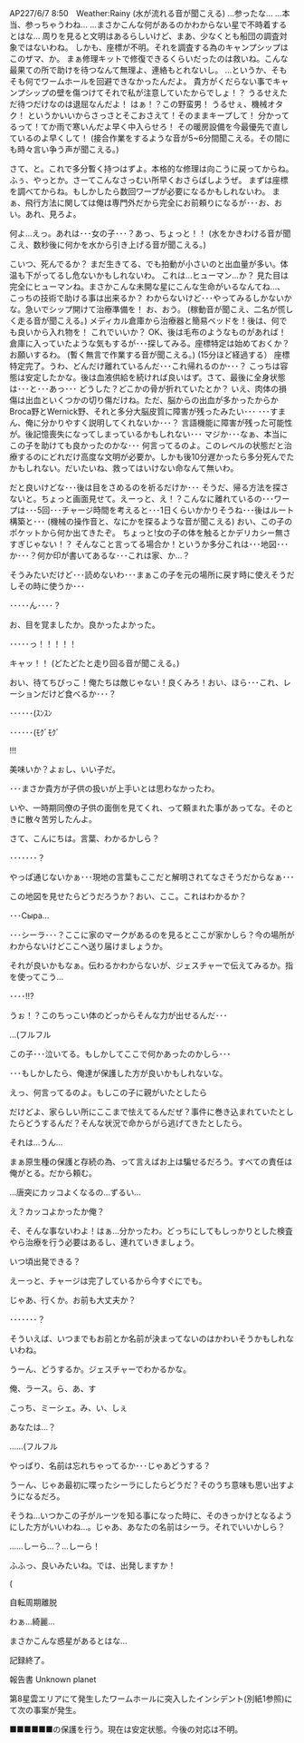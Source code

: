 AP227/6/7
8:50　Weather:Rainy
(水が流れる音が聞こえる)
…参ったな…
…本当、参っちゃうわね…
…まさかこんな何があるのかわからない星で不時着するとはな…
周りを見ると文明はあるらしいけど、まあ、少なくとも船団の調査対象ではないわね。
しかも、座標が不明。それを調査する為のキャンプシップはこのザマ、か。
まぁ修理キットで修復できるくらいだったのは救いね。こんな最果ての所で助けを待つなんて無理よ、連絡もとれないし。
…というか、そもそも何でワームホールを回避できなかったんだよ。
貴方がくだらない事でキャンプシップの壁を傷つけてそれで私が注意していたからでしょ！？
うるせえただ待つだけなのは退屈なんだよ！
はぁ！？この野蛮男！
うるせぇ、機械オタク！
というかいいからさっさとそこおさえて！そのままキープして！
分かってるって！てか雨で寒いんだよ早く中入らせろ！
その暖房設備を今最優先で直しているのよ早くして！
(接合作業をするような音が5~6分間聞こえる。その間にも時々言い争う声が聞こえる。)

さて、と。これで多分暫く持つはずよ。本格的な修理は向こうに戻ってからね。
ふぅ、やっとか。さーてこんなさっむい所早くおさらばしようぜ。
まずは座標を調べてからね。もしかしたら数回ワープが必要になるかもしれないわ。
まぁ、飛行方法に関しては俺は専門外だから完全にお前頼りになるが･･･お、おい。あれ、見ろよ。

何よ…えっ。あれは･･･女の子･･･？あっ、ちょっと！！
(水をかきわける音が聞こえ、数秒後に何かを水から引き上げる音が聞こえる。)

こいつ、死んでるか？
まだ生きてる、でも拍動が小さいのと出血量が多い。体温も下がってるし危ないかもしれないわ。
これは…ヒューマン…か？
見た目は完全にヒューマンね。まさかこんな未開な星にこんな生命がいるなんてね…、
こっちの技術で助ける事は出来るか？
わからないけど･･･やってみるしかないかな。急いでシップ開けて治療準備を！
お、おう。
(稼動音が聞こえ、二名が慌しく走る音が聞こえる。)
メディカル倉庫から治療器と簡易ベッドを！後は、何でも良いから入れ物を！
これでいいか？
OK、後は毛布のようなものがあれば！
倉庫に入っていたような気もするが･･･探してみる。座標特定は始めておくか？
お願いするわ。
(暫く無言で作業する音が聞こえる。)
(15分ほど経過する）
座標特定完了。うわ、どんだけ離れているんだ･･･これ帰れるのか･･･？
こっちは容態は安定したかな。後は血液供給を続ければ良いはず。さて、最後に全身状態は･･･と･･･あっ･･･
どうした？どこかの骨が折れていたとか？
いえ、肉体の損傷は出血といくつかの切り傷だけね。ただ、脳からの出血が多かったからかBroca野とWernick野、それと多分大脳皮質に障害が残ったみたい･･･
･･･すまん、俺に分かりやすく説明してくれないか･･･？
言語機能に障害が残った可能性が。後記憶喪失になってしまっているかもしれない･･･
マジか･･･なぁ、本当にこの子を助けても良かったのかな･･･
何言ってるのよ。このレベルの状態だと治療するのにどれだけ高度な文明が必要か。しかも後10分遅かったら多分死んでたかもしれない。だいたいね、救ってはいけない命なんて無いわ。

だと良いけどな･･･後は目をさめるのを祈るだけか･･･
そうだ、帰る方法を探さないと。ちょっと画面見せて。えーっと、え！？こんなに離れているの･･･ワープは･･･5回･･･チャージ時間を考えると･･･1日くらいかかりそうね･･･後はルート構築と･･･
(機械の操作音と、なにかを探るような音が聞こえる)
おい、この子のポケットから何か出てきたぞ。
ちょっと!女の子の体を触るとかデリカシー無さすぎじゃない！？
そんなこと言ってる場合か！というか多分これは･･･地図･･･か･･･？何か印が書いてあるな･･･これは家、か…？

そうみたいだけど･･･読めないわ･･･まぁこの子を元の場所に戻す時に使えそうだしその時に使うか･･･


･････ん････？

お、目を覚ましたか。良かったよかった。

･････っ！！！！！

キャッ！！
(どたどたと走り回る音が聞こえる。)

おい、待てちびっこ！俺たちは敵じゃない！良くみろ！おい、ほら･･･これ、レーションだけど食べるか･･･？

･･････(ｽﾝｽﾝ

･･････(ﾓｸﾞﾓｸﾞ

!!!

美味いか？よぉし、いい子だ。

･･･まさか貴方が子供の扱いが上手いとは思わなかったわ。

いや、一時期同僚の子供の面倒を見てくれ、って頼まれた事があってな。そのときに散々苦労したんよ。

さて、こんにちは。言葉、わかるかしら？

･･･････？

やっぱ通じないかぁ･･･現地の言葉もここだと解明されてなさそうだからなぁ･･･

この地図を見せたらどうだろうか？おい、ここ。これはわかるか？

･･･Сыра…

･･･シーラ･･･？ここに家のマークがあるのを見るとここが家かしら？今の場所がわからないけどここへ送り届けましょうか。

それが良いかもなぁ。伝わるかわからないが、ジェスチャーで伝えてみるか。指を使ってこう…

････!!?

うぉ！？このちっこい体のどっからそんな力が出せるんだ･･･

…(フルフル

この子･･･泣いてる。もしかしてここで何かあったのかしら･･･

･･･もしかしたら、俺達が保護した方が良いかもしれないな。

えっ、何言ってるのよ。もしこの子に親がいたとしたら

だけどよ、家らしい所にここまで怯えてるんだぜ？事件に巻き込まれていたとしたらどうするんだ？そんな状況で命からがら逃げてきたとしたら。

それは…うん…

まぁ原生種の保護と存続の為、って言えばお上は騙せるだろう。すべての責任は俺がとる。だから頼む。

…唐突にカッコよくなるの…ずるい…

え？カッコよかったか俺？

そ、そんな事ないわよ！はぁ…分かったわ。どっちにしてもしっかりとした検査やら治療を行う必要はあるし、連れていきましょう。

いつ頃出発できる？

えーっと、チャージは完了しているから今すぐにでも。

じゃあ、行くか。お前も大丈夫か？

･･･････？

そういえば、いつまでもお前とか名前が決まってないのはかわいそうかもしれないわね。

うーん、どうするか。ジェスチャーでわかるかな。

俺、ラース。ら、あ、す

こっち、ミーシェ。み、い、しぇ

あなたは…？

……(フルフル

やっぱり、名前は忘れちゃってるか･･･じゃあどうする？

うーん、じゃあ最初に喋ったシーラにしたらどうだ？そのうち意味も思い出すようになるだろ。

そうね…いつかこの子がルーツを知る事になった時に、そのきっかけとなるようにした方がいいわね…。じゃあ、あなたの名前はシーラ。それでいいかしら？

……しーら…？…しーら！

ふふっ、良いみたいね。では、出発しますか！

(

自転周期離脱

わぁ…綺麗…

まさかこんな惑星があるとはな…


記録終了。

報告書
Unknown planet

第8星雲エリアにて発生したワームホールに突入したインシデント(別紙1参照)にて次の事案が発生。

■■■■■■の保護を行う。現在は安定状態。今後の対応は不明。